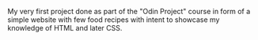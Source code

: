 My very first project done as part of the "Odin Project"
course in form of a simple website with few food recipes
with intent to showcase my knowledge of HTML and later CSS.